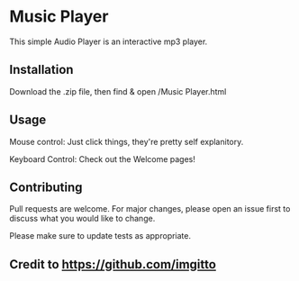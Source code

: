 # Music Player

This simple Audio Player is an interactive mp3 player.

## Installation

Download the .zip file, then find & open /Music Player.html

## Usage

Mouse control:
Just click things, they're pretty self explanitory.

Keyboard Control:
Check out the Welcome pages!

## Contributing
Pull requests are welcome. For major changes, please open an issue first to discuss what you would like to change.

Please make sure to update tests as appropriate.

## Credit to https://github.com/imgitto

